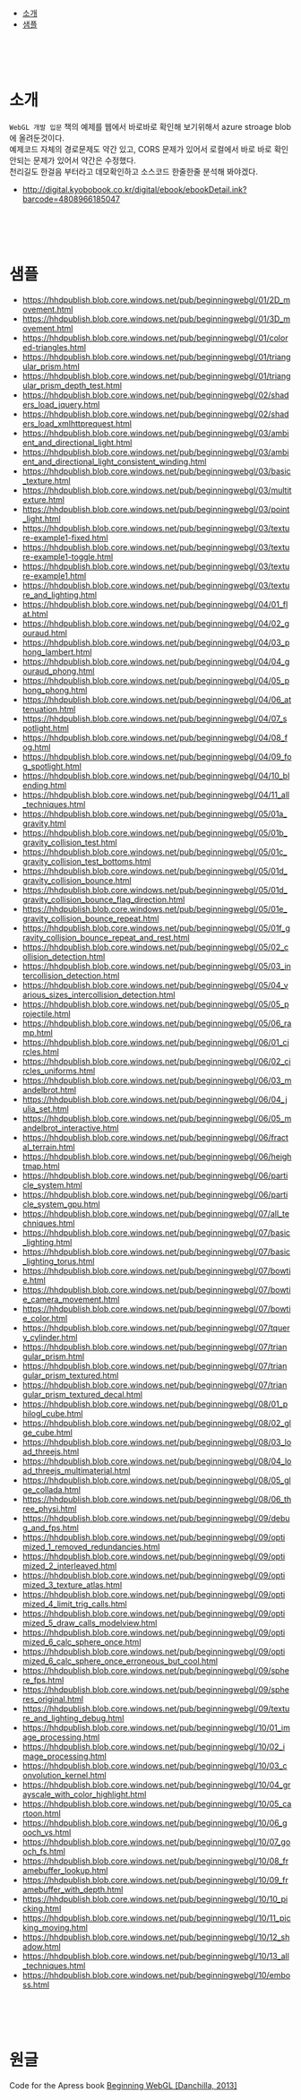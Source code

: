 <!-- TOC -->

- [소개](#소개)
- [샘플](#샘플)

<!-- /TOC -->

<br>
<br>
<br>

# 소개
`WebGL 개발 입문` 책의 예제를 웹에서 바로바로 확인해 보기위해서 azure stroage blob에 올려둔것이다. <br>
예제코드 자체의 경로문제도 약간 있고, CORS 문제가 있어서 로컬에서 바로 바로 확인 안되는 문제가 있어서 약간은 수정했다. <br>
천리길도 한걸음 부터라고 데모확인하고 소스코드 한줄한줄 분석해 봐야겠다. <br>

- http://digital.kyobobook.co.kr/digital/ebook/ebookDetail.ink?barcode=4808966185047

<br>
<br>
<br>

# 샘플
- https://hhdpublish.blob.core.windows.net/pub/beginningwebgl/01/2D_movement.html
- https://hhdpublish.blob.core.windows.net/pub/beginningwebgl/01/3D_movement.html
- https://hhdpublish.blob.core.windows.net/pub/beginningwebgl/01/colored-triangles.html
- https://hhdpublish.blob.core.windows.net/pub/beginningwebgl/01/triangular_prism.html
- https://hhdpublish.blob.core.windows.net/pub/beginningwebgl/01/triangular_prism_depth_test.html
- https://hhdpublish.blob.core.windows.net/pub/beginningwebgl/02/shaders_load_jquery.html
- https://hhdpublish.blob.core.windows.net/pub/beginningwebgl/02/shaders_load_xmlhttprequest.html
- https://hhdpublish.blob.core.windows.net/pub/beginningwebgl/03/ambient_and_directional_light.html
- https://hhdpublish.blob.core.windows.net/pub/beginningwebgl/03/ambient_and_directional_light_consistent_winding.html
- https://hhdpublish.blob.core.windows.net/pub/beginningwebgl/03/basic_texture.html
- https://hhdpublish.blob.core.windows.net/pub/beginningwebgl/03/multitexture.html
- https://hhdpublish.blob.core.windows.net/pub/beginningwebgl/03/point_light.html
- https://hhdpublish.blob.core.windows.net/pub/beginningwebgl/03/texture-example1-fixed.html
- https://hhdpublish.blob.core.windows.net/pub/beginningwebgl/03/texture-example1-toggle.html
- https://hhdpublish.blob.core.windows.net/pub/beginningwebgl/03/texture-example1.html
- https://hhdpublish.blob.core.windows.net/pub/beginningwebgl/03/texture_and_lighting.html
- https://hhdpublish.blob.core.windows.net/pub/beginningwebgl/04/01_flat.html
- https://hhdpublish.blob.core.windows.net/pub/beginningwebgl/04/02_gouraud.html
- https://hhdpublish.blob.core.windows.net/pub/beginningwebgl/04/03_phong_lambert.html
- https://hhdpublish.blob.core.windows.net/pub/beginningwebgl/04/04_gouraud_phong.html
- https://hhdpublish.blob.core.windows.net/pub/beginningwebgl/04/05_phong_phong.html
- https://hhdpublish.blob.core.windows.net/pub/beginningwebgl/04/06_attenuation.html
- https://hhdpublish.blob.core.windows.net/pub/beginningwebgl/04/07_spotlight.html
- https://hhdpublish.blob.core.windows.net/pub/beginningwebgl/04/08_fog.html
- https://hhdpublish.blob.core.windows.net/pub/beginningwebgl/04/09_fog_spotlight.html
- https://hhdpublish.blob.core.windows.net/pub/beginningwebgl/04/10_blending.html
- https://hhdpublish.blob.core.windows.net/pub/beginningwebgl/04/11_all_techniques.html
- https://hhdpublish.blob.core.windows.net/pub/beginningwebgl/05/01a_gravity.html
- https://hhdpublish.blob.core.windows.net/pub/beginningwebgl/05/01b_gravity_collision_test.html
- https://hhdpublish.blob.core.windows.net/pub/beginningwebgl/05/01c_gravity_collision_test_bottoms.html
- https://hhdpublish.blob.core.windows.net/pub/beginningwebgl/05/01d_gravity_collision_bounce.html
- https://hhdpublish.blob.core.windows.net/pub/beginningwebgl/05/01d_gravity_collision_bounce_flag_direction.html
- https://hhdpublish.blob.core.windows.net/pub/beginningwebgl/05/01e_gravity_collision_bounce_repeat.html
- https://hhdpublish.blob.core.windows.net/pub/beginningwebgl/05/01f_gravity_collision_bounce_repeat_and_rest.html
- https://hhdpublish.blob.core.windows.net/pub/beginningwebgl/05/02_collision_detection.html
- https://hhdpublish.blob.core.windows.net/pub/beginningwebgl/05/03_intercollision_detection.html
- https://hhdpublish.blob.core.windows.net/pub/beginningwebgl/05/04_various_sizes_intercollision_detection.html
- https://hhdpublish.blob.core.windows.net/pub/beginningwebgl/05/05_projectile.html
- https://hhdpublish.blob.core.windows.net/pub/beginningwebgl/05/06_ramp.html
- https://hhdpublish.blob.core.windows.net/pub/beginningwebgl/06/01_circles.html
- https://hhdpublish.blob.core.windows.net/pub/beginningwebgl/06/02_circles_uniforms.html
- https://hhdpublish.blob.core.windows.net/pub/beginningwebgl/06/03_mandelbrot.html
- https://hhdpublish.blob.core.windows.net/pub/beginningwebgl/06/04_julia_set.html
- https://hhdpublish.blob.core.windows.net/pub/beginningwebgl/06/05_mandelbrot_interactive.html
- https://hhdpublish.blob.core.windows.net/pub/beginningwebgl/06/fractal_terrain.html
- https://hhdpublish.blob.core.windows.net/pub/beginningwebgl/06/heightmap.html
- https://hhdpublish.blob.core.windows.net/pub/beginningwebgl/06/particle_system.html
- https://hhdpublish.blob.core.windows.net/pub/beginningwebgl/06/particle_system_gpu.html
- https://hhdpublish.blob.core.windows.net/pub/beginningwebgl/07/all_techniques.html
- https://hhdpublish.blob.core.windows.net/pub/beginningwebgl/07/basic_lighting.html
- https://hhdpublish.blob.core.windows.net/pub/beginningwebgl/07/basic_lighting_torus.html
- https://hhdpublish.blob.core.windows.net/pub/beginningwebgl/07/bowtie.html
- https://hhdpublish.blob.core.windows.net/pub/beginningwebgl/07/bowtie_camera_movement.html
- https://hhdpublish.blob.core.windows.net/pub/beginningwebgl/07/bowtie_color.html
- https://hhdpublish.blob.core.windows.net/pub/beginningwebgl/07/tquery_cylinder.html
- https://hhdpublish.blob.core.windows.net/pub/beginningwebgl/07/triangular_prism.html
- https://hhdpublish.blob.core.windows.net/pub/beginningwebgl/07/triangular_prism_textured.html
- https://hhdpublish.blob.core.windows.net/pub/beginningwebgl/07/triangular_prism_textured_decal.html
- https://hhdpublish.blob.core.windows.net/pub/beginningwebgl/08/01_philogl_cube.html
- https://hhdpublish.blob.core.windows.net/pub/beginningwebgl/08/02_glge_cube.html
- https://hhdpublish.blob.core.windows.net/pub/beginningwebgl/08/03_load_threejs.html
- https://hhdpublish.blob.core.windows.net/pub/beginningwebgl/08/04_load_threejs_multimaterial.html
- https://hhdpublish.blob.core.windows.net/pub/beginningwebgl/08/05_glge_collada.html
- https://hhdpublish.blob.core.windows.net/pub/beginningwebgl/08/06_three_physi.html
- https://hhdpublish.blob.core.windows.net/pub/beginningwebgl/09/debug_and_fps.html
- https://hhdpublish.blob.core.windows.net/pub/beginningwebgl/09/optimized_1_removed_redundancies.html
- https://hhdpublish.blob.core.windows.net/pub/beginningwebgl/09/optimized_2_interleaved.html
- https://hhdpublish.blob.core.windows.net/pub/beginningwebgl/09/optimized_3_texture_atlas.html
- https://hhdpublish.blob.core.windows.net/pub/beginningwebgl/09/optimized_4_limit_trig_calls.html
- https://hhdpublish.blob.core.windows.net/pub/beginningwebgl/09/optimized_5_draw_calls_modelview.html
- https://hhdpublish.blob.core.windows.net/pub/beginningwebgl/09/optimized_6_calc_sphere_once.html
- https://hhdpublish.blob.core.windows.net/pub/beginningwebgl/09/optimized_6_calc_sphere_once_erroneous_but_cool.html
- https://hhdpublish.blob.core.windows.net/pub/beginningwebgl/09/sphere_fps.html
- https://hhdpublish.blob.core.windows.net/pub/beginningwebgl/09/spheres_original.html
- https://hhdpublish.blob.core.windows.net/pub/beginningwebgl/09/texture_and_lighting_debug.html
- https://hhdpublish.blob.core.windows.net/pub/beginningwebgl/10/01_image_processing.html
- https://hhdpublish.blob.core.windows.net/pub/beginningwebgl/10/02_image_processing.html
- https://hhdpublish.blob.core.windows.net/pub/beginningwebgl/10/03_convolution_kernel.html
- https://hhdpublish.blob.core.windows.net/pub/beginningwebgl/10/04_grayscale_with_color_highlight.html
- https://hhdpublish.blob.core.windows.net/pub/beginningwebgl/10/05_cartoon.html
- https://hhdpublish.blob.core.windows.net/pub/beginningwebgl/10/06_gooch_vs.html
- https://hhdpublish.blob.core.windows.net/pub/beginningwebgl/10/07_gooch_fs.html
- https://hhdpublish.blob.core.windows.net/pub/beginningwebgl/10/08_framebuffer_lookup.html
- https://hhdpublish.blob.core.windows.net/pub/beginningwebgl/10/09_framebuffer_with_depth.html
- https://hhdpublish.blob.core.windows.net/pub/beginningwebgl/10/10_picking.html
- https://hhdpublish.blob.core.windows.net/pub/beginningwebgl/10/11_picking_moving.html
- https://hhdpublish.blob.core.windows.net/pub/beginningwebgl/10/12_shadow.html
- https://hhdpublish.blob.core.windows.net/pub/beginningwebgl/10/13_all_techniques.html
- https://hhdpublish.blob.core.windows.net/pub/beginningwebgl/10/emboss.html


<br>
<br>
<br>

# 원글


Code for the Apress book [Beginning WebGL \[Danchilla, 2013\]](http://www.beginningwebgl.com)
